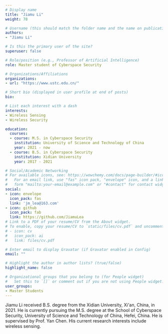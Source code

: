 ```yaml
---
# Display name
title: "Jiamu Li"
weight: 78

# Username (this should match the folder name and the name on publications)
authors:
- "Jiamu Li"

# Is this the primary user of the site?
superuser: false

# Role/position (e.g., Professor of Artificial Intelligence)
role: Master student of Cyberspace Security

# Organizations/Affiliations
organizations:
- url: "https://www.ustc.edu.cn/"

# Short bio (displayed in user profile at end of posts)
bio: 

# List each interest with a dash
interests:
- Wireless Sensing
- Wireless Security

education:
  courses:
  - course: M.S. in Cyberspace Security
    institution: University of Science and Technology of China
    year: 2021 - now
  - course: B.S. in Cyberspace Security
    institution: Xidian University
    year: 2017 - 2021

# Social/Academic Networking
# For available icons, see: https://wowchemy.com/docs/page-builder/#icons
#   For an email link, use "fas" icon pack, "envelope" icon, and a link in the
#   form "mailto:your-email@example.com" or "#contact" for contact widget.
social:
- icon: envelope
  icon_pack: fas
  link: 'jm_lea@163.com' 
- icon: github
  icon_pack: fab
  link: https://github.com/JiamuLea
# Link to a PDF of your resume/CV from the About widget.
# To enable, copy your resume/CV to `static/files/cv.pdf` and uncomment the lines below.
# - icon: cv
#   icon_pack: ai
#   link: files/cv.pdf

# Enter email to display Gravatar (if Gravatar enabled in Config)
email: ""

# Highlight the author in author lists? (true/false)
highlight_name: false

# Organizational groups that you belong to (for People widget)
#   Set this to `[]` or comment out if you are not using People widget.
user_groups:
- Master Students
---
```


Jiamu Li received B.S. degree from the Xidian University,  Xi'an, China, in 2021.  He is currently pursuing the M.S. degree at the School of Cyberspace Security, University of Science and Technology of China, Hefei, China. He is supervised by Prof. Yan Chen. His current research interests include wireless sensing.